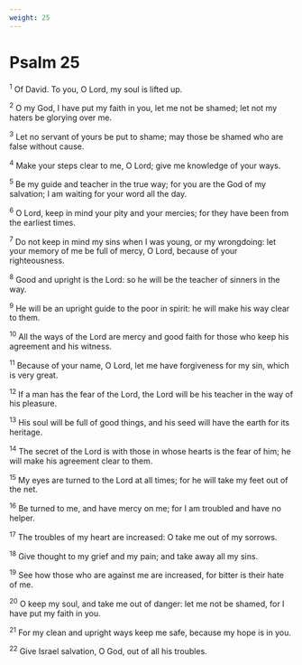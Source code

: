 ```yaml
---
weight: 25
---
```


# Psalm 25

<sup>1</sup> Of David. To you, O Lord, my soul is lifted up. 

<sup>2</sup> O my God, I have put my faith in you, let me not be shamed; let not my haters be glorying over me. 

<sup>3</sup> Let no servant of yours be put to shame; may those be shamed who are false without cause. 

<sup>4</sup> Make your steps clear to me, O Lord; give me knowledge of your ways. 

<sup>5</sup> Be my guide and teacher in the true way; for you are the God of my salvation; I am waiting for your word all the day. 

<sup>6</sup> O Lord, keep in mind your pity and your mercies; for they have been from the earliest times. 

<sup>7</sup> Do not keep in mind my sins when I was young, or my wrongdoing: let your memory of me be full of mercy, O Lord, because of your righteousness. 

<sup>8</sup> Good and upright is the Lord: so he will be the teacher of sinners in the way. 

<sup>9</sup> He will be an upright guide to the poor in spirit: he will make his way clear to them. 

<sup>10</sup> All the ways of the Lord are mercy and good faith for those who keep his agreement and his witness. 

<sup>11</sup> Because of your name, O Lord, let me have forgiveness for my sin, which is very great. 

<sup>12</sup> If a man has the fear of the Lord, the Lord will be his teacher in the way of his pleasure. 

<sup>13</sup> His soul will be full of good things, and his seed will have the earth for its heritage. 

<sup>14</sup> The secret of the Lord is with those in whose hearts is the fear of him; he will make his agreement clear to them. 

<sup>15</sup> My eyes are turned to the Lord at all times; for he will take my feet out of the net. 

<sup>16</sup> Be turned to me, and have mercy on me; for I am troubled and have no helper. 

<sup>17</sup> The troubles of my heart are increased: O take me out of my sorrows. 

<sup>18</sup> Give thought to my grief and my pain; and take away all my sins. 

<sup>19</sup> See how those who are against me are increased, for bitter is their hate of me. 

<sup>20</sup> O keep my soul, and take me out of danger: let me not be shamed, for I have put my faith in you. 

<sup>21</sup> For my clean and upright ways keep me safe, because my hope is in you. 

<sup>22</sup> Give Israel salvation, O God, out of all his troubles. 


